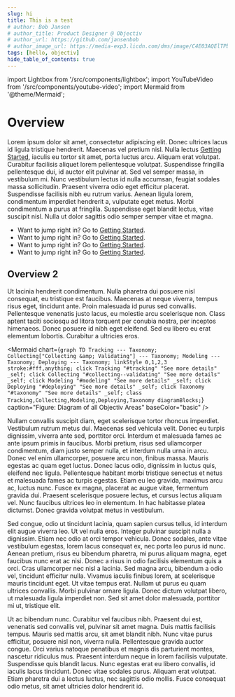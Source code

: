 ```yaml
---
slug: hi
title: This is a test
# author: Bob Jansen
# author_title: Product Designer @ Objectiv
# author_url: https://github.com/jansenbob
# author_image_url: https://media-exp3.licdn.com/dms/image/C4E03AQElTPb_ppMilg/profile-displayphoto-shrink_800_800/0/1554365685892?e=1629936000&v=beta&t=ewZJVmdqtTgU-4mrZU1UMBVa2SCV0OX6OYCQ2NDYO1w
tags: [hello, objectiv]
hide_table_of_contents: true
---
```


import Lightbox from '/src/components/lightbox';
import YouTubeVideo from '/src/components/youtube-video';
import Mermaid from '@theme/Mermaid';

# Overview
Lorem ipsum dolor sit amet, consectetur adipiscing elit. Donec ultrices lacus id ligula tristique hendrerit. Maecenas vel pretium nisl. Nulla lectus [Getting Started](http://www.google.nl), iaculis eu tortor sit amet, porta luctus arcu. Aliquam erat volutpat. Curabitur facilisis aliquet lorem pellentesque volutpat. Suspendisse fringilla pellentesque dui, id auctor elit pulvinar at. Sed vel semper massa, in vestibulum mi. Nunc vestibulum lectus id nulla accumsan, feugiat sodales massa sollicitudin. Praesent viverra odio eget efficitur placerat. Suspendisse facilisis nibh eu rutrum varius. Aenean ligula lorem, condimentum imperdiet hendrerit a, vulputate eget metus. Morbi condimentum a purus at fringilla. Suspendisse eget blandit lectus, vitae suscipit nisl. Nulla ut dolor sagittis odio semper semper vitae et magna.

*  Want to jump right in? Go to [Getting Started](getting-started).
*  Want to jump right in? Go to [Getting Started](getting-started).
*  Want to jump right in? Go to [Getting Started](getting-started).
*  Want to jump right in? Go to [Getting Started](getting-started).

<YouTubeVideo src="https://www.youtube.com/embed/dQw4w9WgXcQ" />

## Overview 2
Ut lacinia hendrerit condimentum. Nulla pharetra dui posuere nisl consequat, eu tristique est faucibus. Maecenas at neque viverra, tempus risus eget, tincidunt ante. Proin malesuada id purus sed convallis. Pellentesque venenatis justo lacus, eu molestie arcu scelerisque non. Class aptent taciti sociosqu ad litora torquent per conubia nostra, per inceptos himenaeos. Donec posuere id nibh eget eleifend. Sed eu libero eu erat elementum lobortis. Curabitur a ultricies eros.

<Mermaid chart={`
	graph TD
    Tracking --- Taxonomy;
    Collecting["Collecting &amp; Validating"] --- Taxonomy;
    Modeling --- Taxonomy;
    Deploying --- Taxonomy;
    linkStyle 0,1,2,3 stroke:#fff,anything;
    click Tracking "#tracking" "See more details" _self;
    click Collecting "#collecting--validating" "See more details" _self;
    click Modeling "#modeling" "See more details" _self;
    click Deploying "#deploying" "See more details" _self;
    click Taxonomy "#taxonomy" "See more details" _self;
    class Tracking,Collecting,Modeling,Deploying,Taxonomy diagramBlocks;
`} caption="Figure: Diagram of all Objectiv Areas" baseColor="basic" />

Nullam convallis suscipit diam, eget scelerisque tortor rhoncus imperdiet. Vestibulum rutrum metus dui. Maecenas sed vehicula velit. Donec eu turpis dignissim, viverra ante sed, porttitor orci. Interdum et malesuada fames ac ante ipsum primis in faucibus. Morbi pretium, risus sed ullamcorper condimentum, diam justo semper nulla, et interdum nulla urna in arcu. Donec vel enim ullamcorper, posuere arcu non, finibus massa. Mauris egestas ac quam eget luctus. Donec lacus odio, dignissim in luctus quis, eleifend nec ligula. Pellentesque habitant morbi tristique senectus et netus et malesuada fames ac turpis egestas. Etiam eu leo gravida, maximus arcu ac, luctus nunc. Fusce ex magna, placerat ac augue vitae, fermentum gravida dui. Praesent scelerisque posuere lectus, et cursus lectus aliquam vel. Nunc faucibus ultrices leo in elementum. In hac habitasse platea dictumst. Donec gravida volutpat metus in vestibulum.

Sed congue, odio ut tincidunt lacinia, quam sapien cursus tellus, id interdum elit augue viverra leo. Ut vel nulla eros. Integer pulvinar suscipit nulla a dignissim. Etiam nec odio at orci tempor vehicula. Donec sodales, ante vitae vestibulum egestas, lorem lacus consequat ex, nec porta leo purus id nunc. Aenean pretium, risus eu bibendum pharetra, mi purus aliquam magna, eget faucibus nunc erat ac nisi. Donec a risus in odio facilisis elementum quis a orci. Cras ullamcorper nec nisl a lacinia. Sed magna arcu, bibendum a odio vel, tincidunt efficitur nulla. Vivamus iaculis finibus lorem, at scelerisque mauris tincidunt eget. Ut vitae tempus erat. Nullam ut purus eu quam ultrices convallis. Morbi pulvinar ornare ligula. Donec dictum volutpat libero, ut malesuada ligula imperdiet non. Sed sit amet dolor malesuada, porttitor mi ut, tristique elit.

Ut ac bibendum nunc. Curabitur vel faucibus nibh. Praesent dui est, venenatis sed convallis vel, pulvinar sit amet magna. Duis mattis facilisis tempus. Mauris sed mattis arcu, sit amet blandit nibh. Nunc vitae purus efficitur, posuere nisl non, viverra nulla. Pellentesque gravida auctor congue. Orci varius natoque penatibus et magnis dis parturient montes, nascetur ridiculus mus. Praesent interdum neque in lorem facilisis vulputate. Suspendisse quis blandit lacus. Nunc egestas erat eu libero convallis, id iaculis lacus tincidunt. Donec vitae sodales purus. Aliquam erat volutpat. Etiam pharetra dui a lectus luctus, nec sagittis odio mollis. Fusce consequat odio metus, sit amet ultricies dolor hendrerit id.
